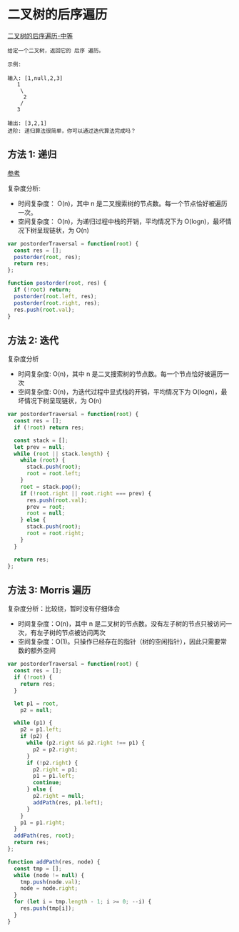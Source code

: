 # 二叉树的后序遍历

[二叉树的后序遍历-中等](https://leetcode-cn.com/problems/binary-tree-postorder-traversal/)

```
给定一个二叉树，返回它的 后序 遍历。

示例:

输入: [1,null,2,3]
   1
    \
     2
    /
   3

输出: [3,2,1]
进阶: 递归算法很简单，你可以通过迭代算法完成吗？
```

## 方法 1: 递归

[参考](https://leetcode-cn.com/problems/binary-tree-postorder-traversal/solution/er-cha-shu-de-hou-xu-bian-li-by-leetcode-solution/)

复杂度分析:

- 时间复杂度： O(n)，其中 n 是二叉搜索树的节点数。每一个节点恰好被遍历一次。
- 空间复杂度： O(n)，为递归过程中栈的开销，平均情况下为 O(logn)，最坏情况下树呈现链状，为 O(n)

```js
var postorderTraversal = function(root) {
  const res = [];
  postorder(root, res);
  return res;
};

function postorder(root, res) {
  if (!root) return;
  postorder(root.left, res);
  postorder(root.right, res);
  res.push(root.val);
}
```

## 方法 2: 迭代

复杂度分析

- 时间复杂度: O(n)，其中 n 是二叉搜索树的节点数。每一个节点恰好被遍历一次
- 空间复杂度: O(n)，为迭代过程中显式栈的开销，平均情况下为 O(logn)，最坏情况下树呈现链状，为 O(n)

```js
var postorderTraversal = function(root) {
  const res = [];
  if (!root) return res;

  const stack = [];
  let prev = null;
  while (root || stack.length) {
    while (root) {
      stack.push(root);
      root = root.left;
    }
    root = stack.pop();
    if (!root.right || root.right === prev) {
      res.push(root.val);
      prev = root;
      root = null;
    } else {
      stack.push(root);
      root = root.right;
    }
  }

  return res;
};
```

## 方法 3: Morris 遍历

复杂度分析：比较绕，暂时没有仔细体会

- 时间复杂度：O(n)，其中 n 是二叉树的节点数。没有左子树的节点只被访问一次，有左子树的节点被访问两次
- 空间复杂度：O(1)。只操作已经存在的指针（树的空闲指针），因此只需要常数的额外空间

```js
var postorderTraversal = function(root) {
  const res = [];
  if (!root) {
    return res;
  }

  let p1 = root,
    p2 = null;

  while (p1) {
    p2 = p1.left;
    if (p2) {
      while (p2.right && p2.right !== p1) {
        p2 = p2.right;
      }
      if (!p2.right) {
        p2.right = p1;
        p1 = p1.left;
        continue;
      } else {
        p2.right = null;
        addPath(res, p1.left);
      }
    }
    p1 = p1.right;
  }
  addPath(res, root);
  return res;
};

function addPath(res, node) {
  const tmp = [];
  while (node != null) {
    tmp.push(node.val);
    node = node.right;
  }
  for (let i = tmp.length - 1; i >= 0; --i) {
    res.push(tmp[i]);
  }
}
```
